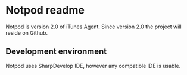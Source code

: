 Notpod readme
=============

Notpod is version 2.0 of iTunes Agent. Since version 2.0 the project will reside on Github. 

Development environment
-----------------------

Notpod uses SharpDevelop IDE, however any compatible IDE is usable.